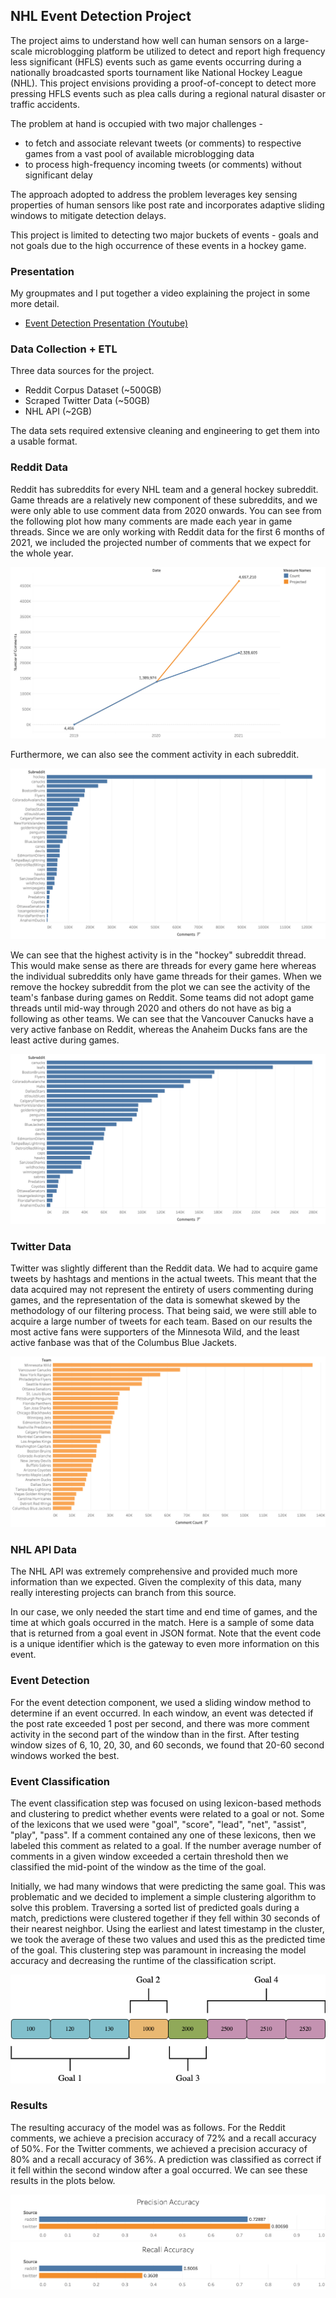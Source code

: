## NHL Event Detection Project

The project aims to understand how well can human sensors on a large-scale microblogging platform be utilized to detect and report high frequency less significant (HFLS) events such as game events occurring during a nationally broadcasted sports tournament like National Hockey League (NHL). This project envisions providing a proof-of-concept to detect more pressing HFLS events such as plea calls during a regional natural disaster or traffic accidents. 

The problem at hand is occupied with two major challenges - 
- to fetch and associate relevant tweets (or comments) to respective games from a vast pool of available microblogging data
- to process high-frequency incoming tweets (or comments) without significant delay

The approach adopted to address the problem leverages key sensing properties of human sensors like post rate and incorporates adaptive sliding windows to mitigate detection delays. 

This project is limited to detecting two major buckets of events - goals and not goals due to the high occurrence of these events in a hockey game.

### Presentation

My groupmates and I put together a video explaining the project in some more detail.

- [Event Detection Presentation (Youtube)](https://www.youtube.com/watch?v=AGMcEMRGVVA)

### Data Collection + ETL

Three data sources for the project.

- Reddit Corpus Dataset (~500GB)
- Scraped Twitter Data (~50GB)
- NHL API (~2GB)

The data sets required extensive cleaning and engineering to get them into a usable format.

### Reddit Data

Reddit has subreddits for every NHL team and a general hockey subreddit. Game threads are a relatively new component of these subreddits, and we were only able to use comment data from 2020 onwards. You can see from the following plot how many comments are made each year in game threads. Since we are only working with Reddit data for the first 6 months of 2021, we included the projected number of comments that we expect for the whole year. 

![Reddit Activity in Game Threads](./imgs/comments_over_time.png)

Furthermore, we can also see the comment activity in each subreddit.

![Activity by Subreddit](./imgs/sub_comment_count1.png)

We can see that the highest activity is in the "hockey" subreddit thread. This would make sense as there are threads for every game here whereas the individual subreddits only have game threads for their games. When we remove the hockey subreddit from the plot we can see the activity of the team's fanbase during games on Reddit. Some teams did not adopt game threads until mid-way through 2020 and others do not have as big a following as other teams. We can see that the Vancouver Canucks have a very active fanbase on Reddit, whereas the Anaheim Ducks fans are the least active during games.

![Activity by Team's Subreddit](./imgs/sub_comment_count2.png)
 
### Twitter Data

Twitter was slightly different than the Reddit data. We had to acquire game tweets by hashtags and mentions in the actual tweets. This meant that the data acquired may not represent the entirety of users commenting during games, and the representation of the data is somewhat skewed by the methodology of our filtering process. That being said, we were still able to acquire a large number of tweets for each team. Based on our results the most active fans were supporters of the Minnesota Wild, and the least active fanbase was that of the Columbus Blue Jackets. 

![Activity of Fans on Twitter](./imgs/tweets.png)

### NHL API Data

The NHL API was extremely comprehensive and provided much more information than we expected. Given the complexity of this data, many really interesting projects can branch from this source.

In our case, we only needed the start time and end time of games, and the time at which goals occurred in the match. Here is a sample of some data that is returned from a goal event in JSON format. Note that the event code is a unique identifier which is the gateway to even more information on this event.

### Event Detection

For the event detection component, we used a sliding window method to determine if an event occurred. In each window, an event was detected if the post rate exceeded 1 post per second, and there was more comment activity in the second part of the window than in the first. After testing window sizes of 6, 10, 20, 30, and 60 seconds, we found that 20-60 second windows worked the best.

### Event Classification

The event classification step was focused on using lexicon-based methods and clustering to predict whether events were related to a goal or not. Some of the lexicons that we used were "goal", "score", "lead", "net", "assist", "play", "pass". If a comment contained any one of these lexicons, then we labeled this comment as related to a goal. If the number average number of comments in a given window exceeded a certain threshold then we classified the mid-point of the window as the time of the goal.

Initially, we had many windows that were predicting the same goal. This was problematic and we decided to implement a simple clustering algorithm to solve this problem. Traversing a sorted list of predicted goals during a match, predictions were clustered together if they fell within 30 seconds of their nearest neighbor. Using the earliest and latest timestamp in the cluster, we took the average of these two values and used this as the predicted time of the goal. This clustering step was paramount in increasing the model accuracy and decreasing the runtime of the classification script.

![Clustering Algorithm](./imgs/clustering_algorithm.png)

### Results

The resulting accuracy of the model was as follows. For the Reddit comments, we achieve a precision accuracy of 72% and a recall accuracy of 50%. For the Twitter comments, we achieved a precision accuracy of 80% and a recall accuracy of 36%. A prediction was classified as correct if it fell within the second window after a goal occurred. We can see these results in the plots below.

![Precision Accuracy](./imgs/precision_accuracy.png)
![Recall Accuracy](./imgs/recall_accuracy.png)
